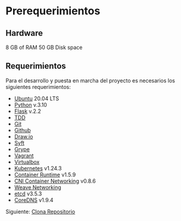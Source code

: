 # Prerequerimientos

## Hardware

8 GB of RAM
50 GB Disk space


## Requerimientos

Para el desarrollo y puesta en marcha del proyecto es necesarios los siguientes requerimientos:

* [Ubuntu](https://ubuntu.com/download) 20.04 LTS
* [Python](https://www.python.org/) v.3.10
* [Flask](https://flask.palletsprojects.com/en/2.2.x/) v.2.2
* [TDD](https://es.wikipedia.org/wiki/Desarrollo_guiado_por_pruebas)
* [Git](https://git-scm.com/)
* [Github](https://github.com/)
* [Draw.io](https://app.diagrams.net/)
* [Syft](https://github.com/anchore/syft)
* [Grype](https://github.com/anchore/grype)
* [Vagrant](https://www.vagrantup.com/)
* [Virtualbox](https://www.virtualbox.org/)
* [Kubernetes](https://github.com/kubernetes/kubernetes) v1.24.3
* [Container Runtime](https://github.com/containerd/containerd) v1.5.9
* [CNI Container Networking](https://github.com/containernetworking/cni) v0.8.6
* [Weave Networking](https://www.weave.works/docs/net/latest/kubernetes/kube-addon/)
* [etcd](https://github.com/coreos/etcd) v3.5.3
* [CoreDNS](https://github.com/coredns/coredns) v1.9.4

Siguiente: [Clona Repositorio](02-clone-repository.md)